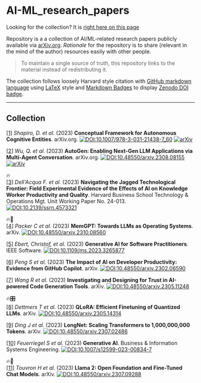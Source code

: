 # AI-ML_research_papers

Looking for the collection? It is [right here on this page](#collection)

Repository is a a collection of AI/ML-related research papers publicly available via [arXiv.org](https://arxiv.org). *Rationale* for the repository is to share (relevant in the mind of the author) resources easily with other people.

> To maintain a single source of truth, this repository links to the material instead of redistributing it.

The collection follows loosely Harvard style citation with [GitHub markdown language](https://docs.github.com/en/get-started/writing-on-github/getting-started-with-writing-and-formatting-on-github/basic-writing-and-formatting-syntax) using [LaTeX](https://www.latex-project.org) style and [Markdown Badges](https://docs.github.com/en/apps/creating-github-apps/registering-a-github-app/creating-a-custom-badge-for-your-github-app) to display [Zenodo DOI badge](https://zenodo.org).

---

## Collection

<span id="ref-1"></span>[[1]](#ref-1) *Shapiro, D. et al.* (2023) **Conceptual Framework for Autonomous Cognitive Entities**. arXiv.org. [![DOI:10.1007/978-3-031-21438-7_60](https://zenodo.org/badge/DOI/10.13140/RG.2.2.14161.30569.svg)](https://doi.org/10.13140/RG.2.2.14161.30569) [![arXiv](https://img.shields.io/badge/arXiv-2310.06775-<COLOR>.svg)](https://arxiv.org/abs/2310.06775)

<span id="ref-2"></span>[[2]](#ref-2) *Wu, Q. et al.* (2023) **AutoGen: Enabling Next-Gen LLM Applications via Multi-Agent Conversation**. arXiv.org. [![DOI:10.48550/arxiv.2308.08155](https://zenodo.org/badge/DOI/10.48550/arxiv.2308.08155.svg)](https://doi.org/10.48550/arxiv.2308.08155) [![arXiv](https://img.shields.io/badge/arXiv-2308.08155-<COLOR>.svg)](https://arxiv.org/abs/2308.08155)

🔥<br/>
<span id="ref-3"></span>[[3]](#ref-3) *Dell'Acqua F. et al.* (2023) **Navigating the Jagged Technological Frontier: Field Experimental Evidence of the Effects of AI on Knowledge Worker Productivity and Quality**. Harvard Business School Technology & Operations Mgt. Unit Working Paper No. 24-013. [![DOI:10.2139/ssrn.4573321](https://zenodo.org/badge/DOI/10.2139/ssrn.4573321.svg)](http://dx.doi.org/10.2139/ssrn.4573321)

🔥🧠<br/>
<span id="ref-4"></span>[[4]](#ref-4) *Packer C et al.* (2023) **MemGPT: Towards LLMs as Operating Systems**. arXiv. [![DOI:10.48550/arxiv.2310.08560](https://zenodo.org/badge/DOI/10.48550/arxiv.2310.08560.svg)](https://doi.org/10.48550/arxiv.2310.08560)

<span id="ref-5"></span>[[5]](#ref-5) *Ebert, Christof, et al.* (2023) **Generative AI for Software Practitioners**. IEEE Software. [![DOI:10.1109/ms.2023.3265877](https://zenodo.org/badge/DOI/10.1109/ms.2023.3265877.svg)](http://dx.doi.org/10.1109/ms.2023.3265877)

<span id="ref-6"></span>[[6]](#ref-6) *Peng S et al.* (2023) **The Impact of AI on Developer Productivity: Evidence from GitHub Copilot**. arXiv. [![DOI:10.48550/arxiv.2302.06590](https://zenodo.org/badge/DOI/10.48550/arxiv.2302.06590.svg)](https://doi.org/10.48550/arxiv.2302.06590)

<span id="ref-7"></span>[[7]](#ref-7) *Wang R et al.* (2023) **Investigating and Designing for Trust in AI-powered Code Generation Tools**. arXiv. [![DOI:10.48550/arxiv.2305.11248](https://zenodo.org/badge/DOI/10.48550/arxiv.2305.11248.svg)](https://doi.org/10.48550/arxiv.2305.11248)

🔥🎛️<br/>
<span id="ref-8"></span>[[8]](#ref-8) *Dettmers T et al.* (2023) **QLoRA: Efficient Finetuning of Quantized LLMs**. arXiv. [![DOI:10.48550/arxiv.2305.14314](https://zenodo.org/badge/DOI/10.48550/arxiv.2305.14314.svg)](https://doi.org/10.48550/arxiv.2305.14314)

<span id="ref-9"></span>[[9]](#ref-9) *Ding J et al.* (2023) **LongNet: Scaling Transformers to 1,000,000,000 Tokens**. arXiv. [![DOI:10.48550/arxiv.2307.02486](https://zenodo.org/badge/DOI/10.48550/arxiv.2307.02486.svg)](https://doi.org/10.48550/arxiv.2307.02486)

<span id="ref-10"></span>[[10]](#ref-10) *Feuerriegel S et al.* (2023) **Generative AI**. Business &amp; Information Systems Engineering. [![DOI:10.1007/s12599-023-00834-7](https://zenodo.org/badge/DOI/10.1007/s12599-023-00834-7.svg)](http://dx.doi.org/10.1007/s12599-023-00834-7)

🔥🦙<br/>
<span id="ref-11"></span>[[11]](#ref-11) *Touvron H et al.* (2023) **Llama 2: Open Foundation and Fine-Tuned Chat Models**. arXiv. [![DOI:10.48550/arxiv.2307.09288](https://zenodo.org/badge/DOI/10.48550/arxiv.2307.09288.svg)](https://doi.org/10.48550/arxiv.2307.09288)

